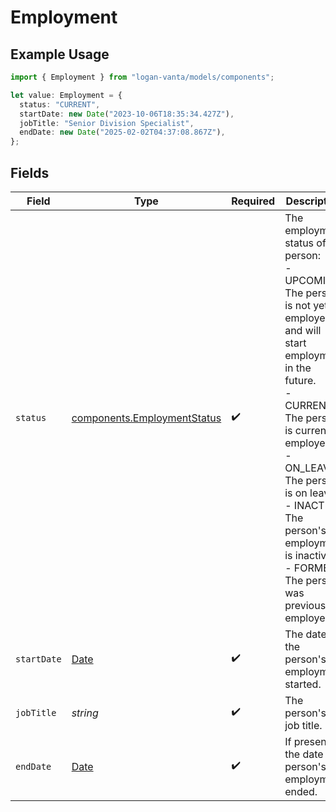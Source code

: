 # Employment

## Example Usage

```typescript
import { Employment } from "logan-vanta/models/components";

let value: Employment = {
  status: "CURRENT",
  startDate: new Date("2023-10-06T18:35:34.427Z"),
  jobTitle: "Senior Division Specialist",
  endDate: new Date("2025-02-02T04:37:08.867Z"),
};
```

## Fields

| Field                                                                                                                                                                                                                                                                                                  | Type                                                                                                                                                                                                                                                                                                   | Required                                                                                                                                                                                                                                                                                               | Description                                                                                                                                                                                                                                                                                            |
| ------------------------------------------------------------------------------------------------------------------------------------------------------------------------------------------------------------------------------------------------------------------------------------------------------ | ------------------------------------------------------------------------------------------------------------------------------------------------------------------------------------------------------------------------------------------------------------------------------------------------------ | ------------------------------------------------------------------------------------------------------------------------------------------------------------------------------------------------------------------------------------------------------------------------------------------------------ | ------------------------------------------------------------------------------------------------------------------------------------------------------------------------------------------------------------------------------------------------------------------------------------------------------ |
| `status`                                                                                                                                                                                                                                                                                               | [components.EmploymentStatus](../../models/components/employmentstatus.md)                                                                                                                                                                                                                             | :heavy_check_mark:                                                                                                                                                                                                                                                                                     | The employment status of a person:<br/>- UPCOMING: The person is not yet employed and will start employment in the future.<br/>- CURRENT: The person is currently employed.<br/>- ON_LEAVE: The person is on leave.<br/>- INACTIVE: The person's employment is inactive.<br/>- FORMER: The person was previously employed. |
| `startDate`                                                                                                                                                                                                                                                                                            | [Date](https://developer.mozilla.org/en-US/docs/Web/JavaScript/Reference/Global_Objects/Date)                                                                                                                                                                                                          | :heavy_check_mark:                                                                                                                                                                                                                                                                                     | The date the person's employment started.                                                                                                                                                                                                                                                              |
| `jobTitle`                                                                                                                                                                                                                                                                                             | *string*                                                                                                                                                                                                                                                                                               | :heavy_check_mark:                                                                                                                                                                                                                                                                                     | The person's job title.                                                                                                                                                                                                                                                                                |
| `endDate`                                                                                                                                                                                                                                                                                              | [Date](https://developer.mozilla.org/en-US/docs/Web/JavaScript/Reference/Global_Objects/Date)                                                                                                                                                                                                          | :heavy_check_mark:                                                                                                                                                                                                                                                                                     | If present, the date the person's employment ended.                                                                                                                                                                                                                                                    |